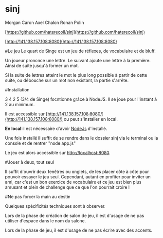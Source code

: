 # sinj
Morgan Caron
Axel Chalon
Ronan Polin

[https://github.com/haterecoil/sinj](https://github.com/haterecoil/sinj)

[http://141.138.157.108:8080](http://141.138.157.108:8080)

#Le jeu
Le quart de Singe est un jeu de réflexes, de vocabulaire et de bluff. 

Un joueur prononce une lettre. Le suivant ajoute une lettre à la première.
Ainsi de suite jusqu'à former un mot.

Si la suite de lettres atteint le mot le plus long possible à partir de cette suite, ou débouche sur un mot non existant, la partie s'arrête.

#Installation

3 4 2 5 (3/4 de Singe) focntionne grâce à NodeJS. Il se joue pour l'instant à 2 au minimum.
 
Il est accessible sur [http://141.138.157.108:8080/](http://141.138.157.108:8080/) ou peut s'installer en local.

**En local** il est nécessaire d'avoir [NodeJs](https://nodejs.org/) d'installé.

Une fois installé il suffit de se rendre dans le dossier sinj via le terminal ou la console et de rentrer "node app.js"

Le jeu est alors accessible sur [http://localhost:8080](http://localhost:8080).

#Jouer à deux, tout seul

Il suffit d'ouvrir deux fenêtres ou onglets, de les placer côte à côte pour pouvoir essayer le jeu seul. Cependant, autant en profiter pour inviter un ami, car c'est un bon exercice de vocabulaire et ce jeu est bien plus amusant et plein de challenge que ce que l'on pourrait croire !

#Ne pas forcer la main au destin

Quelques spécificités techniques sont à observer. 

Lors de la phase de création de salon de jeu, il est d'usage de ne pas utiliser d'espace dans le nom du salone.

Lors de la phase de jeu, il est d'usage de ne pas écrire avec des accents.
